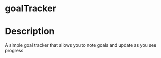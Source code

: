# goalTracker

# Description
A simple goal tracker that allows you to note goals and update as you see progress
